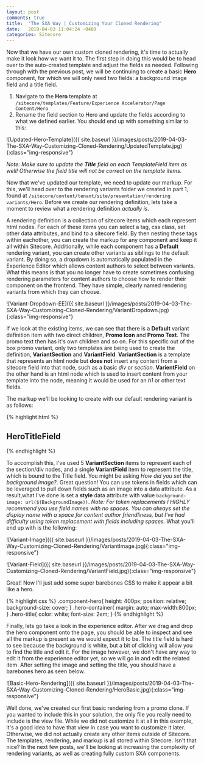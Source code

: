 ```yaml
---
layout: post
comments: true
title:  "The SXA Way | Customizing Your Cloned Rendering"
date:   2019-04-03 11:04:24 -0400
categories: Sitecore
---
```

Now that we have our own custom cloned rendering, it's time to actually make it look how we want it to. The first step in doing this would be to head over to the auto-created template and adjust the fields as needed. Following through with the previous post, we will be continuing to create a basic **Hero** component, for which we will only need two fields: a background image field and a title field.


1. Navigate to the **Hero** template at `/sitecore/templates/Feature/Experience Accelerator/Page Content/Hero`
2. Rename the field section to Hero and update the fields according to what we defined earlier. You should end up with something similar to this:

![Updated-Hero-Template]({{ site.baseurl }}/images/posts/2019-04-03-The-SXA-Way-Customizing-Cloned-Rendering/UpdatedTemplate.jpg){:class="img-responsive"}

*Note: Make sure to update the **Title** field on each TemplateField item as well! Otherwise the field title will not be correct on the template items.*

Now that we've updated our template, we need to update our markup. For this, we'll head over to the rendering variants folder we created in part 1, found at `/sitecore/content/tenant/site/presentation/rendering variants/Hero`. Before we create our rendering definition, lets take a moment to review what a rendering definition *actually is*. 


A rendering definition is a collection of sitecore items which each represent html nodes. For each of these items you can select a tag, css class, set other data attributes, and bind to a sitecore field. By then nesting these tags within eachother, you can create the markup for any component and keep it all within Sitecore. Additionally, while each component has a **Default** rendering variant, you can create other variants as siblings to the default variant. By doing so, a dropdown is automatically populated in the Experience Editor which allows content authors to select between variants. What this means is that you no longer have to create sometimes confusing rendering parameters for content authors to choose how to render their component on the frontend. They have simple, clearly named rendering variants from which they can choose.


![Variant-Dropdown-EE]({{ site.baseurl }}/images/posts/2019-04-03-The-SXA-Way-Customizing-Cloned-Rendering/VariantDropdown.jpg){:class="img-responsive"}


If we look at the existing items, we can see that there is a **Default** variant definition item with two direct children, **Promo Icon** and **Promo Text**. The promo text then has it's own children and so on. For this specific out of the box promo variant, only two templates are being used to create the definition, **VariantSection** and **VariantField**. **VariantSection** is a template that represents an html node but **does not** insert any content from a sitecore field into that node, such as a basic *div* or *section*. **VarientField** on the other hand is an html node which is used to insert content from your template into the node, meaning it would be used for an *h1* or other text fields.


The markup we'll be looking to create with our default rendering variant is as follows:


{% highlight html %}
<section class="container component-hero" style="background-image: url(BackgroundImageField);">
    <div class="hero-container">
        <div class="row">
            <div class="col-xs-12 col-sm-8">
                <div class="hero-title">
                    <h1>HeroTitleField</h1>
                </div>
            </div>
        </div>
    </div>
</section>
{% endhighlight %}

To accomplish this, I've used 5 **VariantSection** items to represent each of the section/div nodes, and a single **VariantField** item to represent the title, which is bound to the Title field. You might be asking *How did you set the background image?*. Great question! You can use tokens in fields which can be leveraged to pull down fields such as an image into a data attribute. As a result,what I've done is set a **style** data attribute with value `background-image: url($(BackgroundImage))`. *Note: For token replacements I HIGHLY recommend you use field names with no spaces. You can always set the display name with a space for content author friendliness, but I've had difficulty using token replacement with fields including spaces.* What you'll end up with is the following:


![Variant-Image]({{ site.baseurl }}/images/posts/2019-04-03-The-SXA-Way-Customizing-Cloned-Rendering/VariantImage.jpg){:class="img-responsive"}


![Variant-Field]({{ site.baseurl }}/images/posts/2019-04-03-The-SXA-Way-Customizing-Cloned-Rendering/VariantField.jpg){:class="img-responsive"}


Great! Now I'll just add some super barebones CSS to make it appear a bit like a hero.

{% highlight css %}
.component-hero{
    height: 400px;
    position: relative;
    background-size: cover;	
}
.hero-container{
    margin: auto;
    max-width:800px;
}
.hero-title{
    color: white;
    font-size: 2em;
}
{% endhighlight %}

Finally, lets go take a look in the experience editor. After we drag and drop the hero component onto the page, you should be able to inspect and see all the markup is present as we would expect it to be. The title field is hard to see because the background is white, but a bit  of clicking will allow you to find the title and edit it. For the image however, we don't have any way to edit it from the experience editor yet, so we will go in and edit the related item. After setting the image and setting the title, you should have a barebones hero as seen below.


![Basic-Hero-Rendering]({{ site.baseurl }}/images/posts/2019-04-03-The-SXA-Way-Customizing-Cloned-Rendering/HeroBasic.jpg){:class="img-responsive"}


Well done, we've created our first basic rendering from a promo clone. If you wanted to include this in your solution, the only file you really need to include is the view file. While we did not customize it at all in this example, it's a good idea to have that view in case you want to customize it later. Otherwise, we did not actually create any other items outside of Sitecore. The templates, rendering, and markup is all stored within Sitecore. Isn't that nice? In the next few posts, we'll be looking at increasing the complexity of rendering variants, as well as creating fully custom SXA components.
